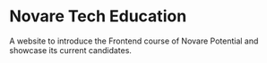 # Novare Tech Education

A website to introduce the Frontend course of Novare Potential and showcase its current candidates.

